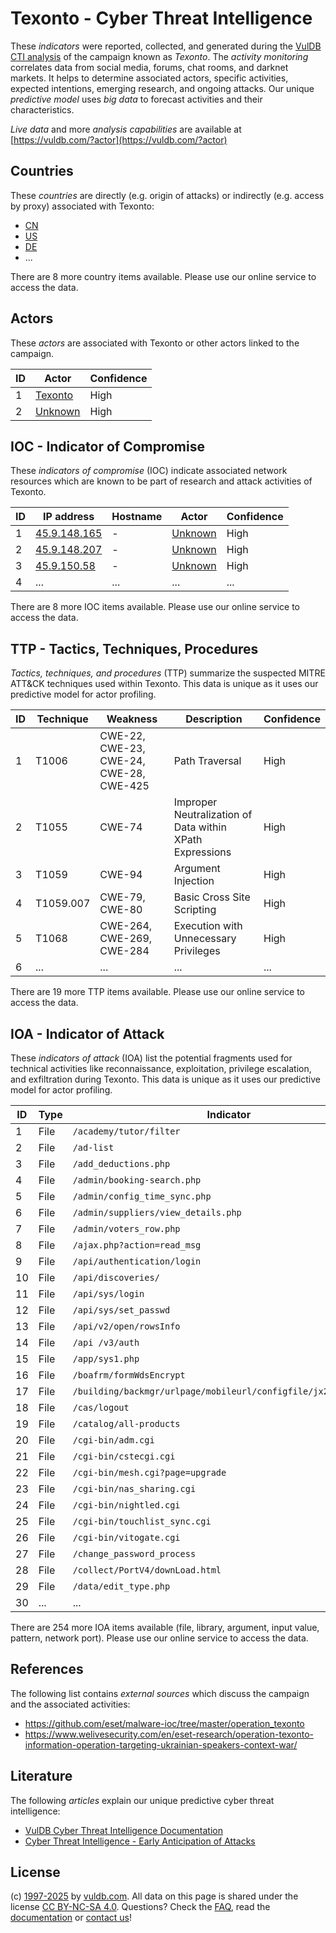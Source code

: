 # Texonto - Cyber Threat Intelligence

These _indicators_ were reported, collected, and generated during the [VulDB CTI analysis](https://vuldb.com/?kb.cti) of the campaign known as _Texonto_. The _activity monitoring_ correlates data from social media, forums, chat rooms, and darknet markets. It helps to determine associated actors, specific activities, expected intentions, emerging research, and ongoing attacks. Our unique _predictive model_ uses _big data_ to forecast activities and their characteristics.

_Live data_ and more _analysis capabilities_ are available at [https://vuldb.com/?actor](https://vuldb.com/?actor)

## Countries

These _countries_ are directly (e.g. origin of attacks) or indirectly (e.g. access by proxy) associated with Texonto:

* [CN](https://vuldb.com/?country.cn)
* [US](https://vuldb.com/?country.us)
* [DE](https://vuldb.com/?country.de)
* ...

There are 8 more country items available. Please use our online service to access the data.

## Actors

These _actors_ are associated with Texonto or other actors linked to the campaign.

ID | Actor | Confidence
-- | ----- | ----------
1 | [Texonto](https://vuldb.com/?actor.texonto) | High
2 | [Unknown](https://vuldb.com/?actor.unknown) | High

## IOC - Indicator of Compromise

These _indicators of compromise_ (IOC) indicate associated network resources which are known to be part of research and attack activities of Texonto.

ID | IP address | Hostname | Actor | Confidence
-- | ---------- | -------- | ----- | ----------
1 | [45.9.148.165](https://vuldb.com/?ip.45.9.148.165) | - | [Unknown](https://vuldb.com/?actor.unknown) | High
2 | [45.9.148.207](https://vuldb.com/?ip.45.9.148.207) | - | [Unknown](https://vuldb.com/?actor.unknown) | High
3 | [45.9.150.58](https://vuldb.com/?ip.45.9.150.58) | - | [Unknown](https://vuldb.com/?actor.unknown) | High
4 | ... | ... | ... | ...

There are 8 more IOC items available. Please use our online service to access the data.

## TTP - Tactics, Techniques, Procedures

_Tactics, techniques, and procedures_ (TTP) summarize the suspected MITRE ATT&CK techniques used within Texonto. This data is unique as it uses our predictive model for actor profiling.

ID | Technique | Weakness | Description | Confidence
-- | --------- | -------- | ----------- | ----------
1 | T1006 | CWE-22, CWE-23, CWE-24, CWE-28, CWE-425 | Path Traversal | High
2 | T1055 | CWE-74 | Improper Neutralization of Data within XPath Expressions | High
3 | T1059 | CWE-94 | Argument Injection | High
4 | T1059.007 | CWE-79, CWE-80 | Basic Cross Site Scripting | High
5 | T1068 | CWE-264, CWE-269, CWE-284 | Execution with Unnecessary Privileges | High
6 | ... | ... | ... | ...

There are 19 more TTP items available. Please use our online service to access the data.

## IOA - Indicator of Attack

These _indicators of attack_ (IOA) list the potential fragments used for technical activities like reconnaissance, exploitation, privilege escalation, and exfiltration during Texonto. This data is unique as it uses our predictive model for actor profiling.

ID | Type | Indicator | Confidence
-- | ---- | --------- | ----------
1 | File | `/academy/tutor/filter` | High
2 | File | `/ad-list` | Medium
3 | File | `/add_deductions.php` | High
4 | File | `/admin/booking-search.php` | High
5 | File | `/admin/config_time_sync.php` | High
6 | File | `/admin/suppliers/view_details.php` | High
7 | File | `/admin/voters_row.php` | High
8 | File | `/ajax.php?action=read_msg` | High
9 | File | `/api/authentication/login` | High
10 | File | `/api/discoveries/` | High
11 | File | `/api/sys/login` | High
12 | File | `/api/sys/set_passwd` | High
13 | File | `/api/v2/open/rowsInfo` | High
14 | File | `/api /v3/auth` | High
15 | File | `/app/sys1.php` | High
16 | File | `/boafrm/formWdsEncrypt` | High
17 | File | `/building/backmgr/urlpage/mobileurl/configfile/jx2_config.ini` | High
18 | File | `/cas/logout` | Medium
19 | File | `/catalog/all-products` | High
20 | File | `/cgi-bin/adm.cgi` | High
21 | File | `/cgi-bin/cstecgi.cgi` | High
22 | File | `/cgi-bin/mesh.cgi?page=upgrade` | High
23 | File | `/cgi-bin/nas_sharing.cgi` | High
24 | File | `/cgi-bin/nightled.cgi` | High
25 | File | `/cgi-bin/touchlist_sync.cgi` | High
26 | File | `/cgi-bin/vitogate.cgi` | High
27 | File | `/change_password_process` | High
28 | File | `/collect/PortV4/downLoad.html` | High
29 | File | `/data/edit_type.php` | High
30 | ... | ... | ...

There are 254 more IOA items available (file, library, argument, input value, pattern, network port). Please use our online service to access the data.

## References

The following list contains _external sources_ which discuss the campaign and the associated activities:

* https://github.com/eset/malware-ioc/tree/master/operation_texonto
* https://www.welivesecurity.com/en/eset-research/operation-texonto-information-operation-targeting-ukrainian-speakers-context-war/

## Literature

The following _articles_ explain our unique predictive cyber threat intelligence:

* [VulDB Cyber Threat Intelligence Documentation](https://vuldb.com/?kb.cti)
* [Cyber Threat Intelligence - Early Anticipation of Attacks](https://www.scip.ch/en/?labs.20201022)

## License

(c) [1997-2025](https://vuldb.com/?kb.changelog) by [vuldb.com](https://vuldb.com/?kb.about). All data on this page is shared under the license [CC BY-NC-SA 4.0](https://creativecommons.org/licenses/by-nc-sa/4.0/). Questions? Check the [FAQ](https://vuldb.com/?kb.faq), read the [documentation](https://vuldb.com/?kb) or [contact us](https://vuldb.com/?contact)!
